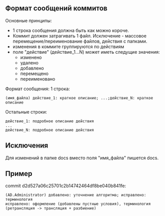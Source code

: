 ## Формат сообщений коммитов
Основные принципы:
- 1 строка сообщения должна быть как можно короче.
- Коммит должен затрагивать 1 файл. 
  Исключение - массовое перемещение/переименование файлов, действия с папками.
- изменения в коммите группируются по действиям
- поле "действие" (действие_1...N) может иметь следущие значения:
   - изменено
   - удалено
   - добавлено
   - перемещено
   - переименовано

Формат сообщения: 
1 строка:
```
(имя_файла) действие_1: краткое описание; ...;действие_N: краткое описание
```
Остальные строки:
```
действие_1: подробное описание действия
...
действие_N: подробное описание действия
```

## Исключения
Для изменений в папке docs вместо поля "имя_файла" пишется docs.

## Пример
commit d2d527a06c25701c2b14742464df8be040b841fe:
```
(AD.Administrator) добавлено: уточнение алгоритма; исправлено: терминология
исправлено: оформление (добавлены пустные условия), терминология (ретрансляция -> трансляция + разбиение)
```
